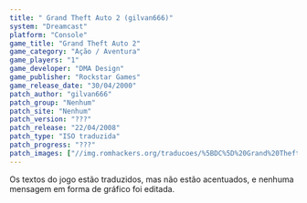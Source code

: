 ```yaml
---
title: " Grand Theft Auto 2 (gilvan666)"
system: "Dreamcast"
platform: "Console"
game_title: "Grand Theft Auto 2"
game_category: "Ação / Aventura"
game_players: "1"
game_developer: "DMA Design"
game_publisher: "Rockstar Games"
game_release_date: "30/04/2000"
patch_author: "gilvan666"
patch_group: "Nenhum"
patch_site: "Nenhum"
patch_version: "???"
patch_release: "22/04/2008"
patch_type: "ISO traduzida"
patch_progress: "???"
patch_images: ["//img.romhackers.org/traducoes/%5BDC%5D%20Grand%20Theft%20Auto%202%20-%20gilvan666%20-%201.jpg","//img.romhackers.org/traducoes/%5BDC%5D%20Grand%20Theft%20Auto%202%20-%20gilvan666%20-%202.jpg","//img.romhackers.org/traducoes/%5BDC%5D%20Grand%20Theft%20Auto%202%20-%20gilvan666%20-%203.jpg"]
---
```

Os textos do jogo estão traduzidos, mas não estão acentuados, e nenhuma mensagem em forma de gráfico foi editada.